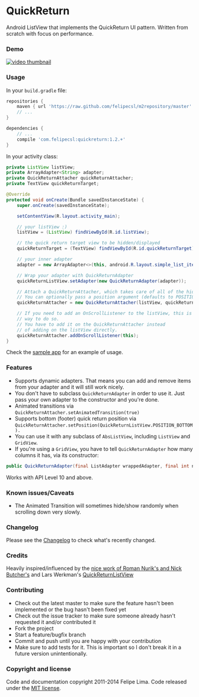 # QuickReturn

Android ListView that implements the QuickReturn UI pattern. Written from scratch with focus on performance.

### Demo

[![video thumbnail](http://img.youtube.com/vi/BwLjMMIWNQU/hqdefault.jpg)](https://www.youtube.com/watch?v=BwLjMMIWNQU)

### Usage

In your ``build.gradle`` file:

```groovy
repositories {
    maven { url 'https://raw.github.com/felipecsl/m2repository/master' }
    // ...
}

dependencies {
    // ...
    compile 'com.felipecsl:quickreturn:1.2.+'
}
```

In your activity class:

```java
private ListView listView;
private ArrayAdapter<String> adapter;
private QuickReturnAttacher quickReturnAttacher;
private TextView quickReturnTarget;

@Override
protected void onCreate(Bundle savedInstanceState) {
    super.onCreate(savedInstanceState);

    setContentView(R.layout.activity_main);

    // your listView :)
    listView = (ListView) findViewById(R.id.listView);

    // the quick return target view to be hidden/displayed
    quickReturnTarget = (TextView) findViewById(R.id.quickReturnTarget);

    // your inner adapter
    adapter = new ArrayAdapter<>(this, android.R.layout.simple_list_item_1);

    // Wrap your adapter with QuickReturnAdapter
    quickReturnListView.setAdapter(new QuickReturnAdapter(adapter));

    // Attach a QuickReturnAttacher, which takes care of all of the hide/show functionality.
    // You can optionally pass a position argument (defaults to POSITION_TOP).
    quickReturnAttacher = new QuickReturnAttacher(listView, quickReturnTarget);

    // If you need to add an OnScrollListener to the listView, this is the correct
    // way to do so.
    // You have to add it on the QuickReturnAttacher instead
    // of adding on the listView directly.
    quickReturnAttacher.addOnScrollListener(this);
}
```

Check the [sample app](https://github.com/felipecsl/QuickReturn/blob/master/app/src/main/java/com/felipecsl/quickreturn/app/MainActivity.java) for an example of usage.

### Features

* Supports dynamic adapters. That means you can add and remove items from your adapter and it will still work nicely.
* You don't have to subclass ``QuickReturnAdapter`` in order to use it. Just pass your own adapter to the constructor and you're done.
* Animated transitions via ``QuickReturnAttacher.setAnimatedTransition(true)``
* Supports bottom (footer) quick return position via ``QuickReturnAttacher.setPosition(QuickReturnListView.POSITION_BOTTOM).``
* You can use it with any subclass of ``AbsListView``, including ``ListView`` and ``GridView``.
* If you're using a ``GridView``, you have to tell ``QuickReturnAdapter`` how many columns it has, via its constructor:

```java
public QuickReturnAdapter(final ListAdapter wrappedAdapter, final int numColumns)
```


Works with API Level 10 and above.

### Known issues/Caveats

* The Animated Transition will sometimes hide/show randomly when scrolling down very slowly.

### Changelog

Please see the [Changelog](https://github.com/felipecsl/QuickReturn/blob/master/CHANGELOG.md) to check what's recently changed.

### Credits

Heavily inspired/influenced by the [nice work of Roman Nurik's and Nick Butcher's](https://plus.google.com/+RomanNurik/posts/1Sb549FvpJt) and Lars Werkman's [QuickReturnListView](https://github.com/LarsWerkman/QuickReturnListView)

### Contributing

* Check out the latest master to make sure the feature hasn't been implemented or the bug hasn't been fixed yet
* Check out the issue tracker to make sure someone already hasn't requested it and/or contributed it
* Fork the project
* Start a feature/bugfix branch
* Commit and push until you are happy with your contribution
* Make sure to add tests for it. This is important so I don't break it in a future version unintentionally.

### Copyright and license

Code and documentation copyright 2011-2014 Felipe Lima.
Code released under the [MIT license](https://github.com/felipecsl/QuickReturn/blob/master/LICENSE.txt).